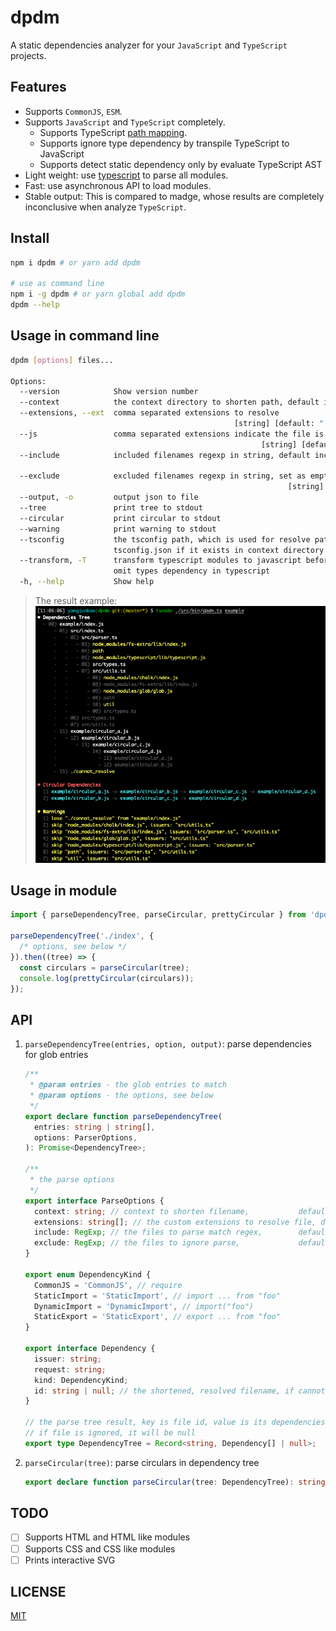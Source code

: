 # dpdm

A static dependencies analyzer for your `JavaScript` and `TypeScript` projects.

## Features

- Supports `CommonJS`, `ESM`.
- Supports `JavaScript` and `TypeScript` completely.
  - Supports TypeScript [path mapping](https://www.typescriptlang.org/docs/handbook/module-resolution.html#path-mapping).
  - Supports ignore type dependency by transpile TypeScript to JavaScript
  - Supports detect static dependency only by evaluate TypeScript AST
- Light weight: use [typescript](https://npmjs.com/package/typescript) to parse all modules.
- Fast: use asynchronous API to load modules.
- Stable output: This is compared to madge, whose results are completely inconclusive when analyze `TypeScript`.

## Install

```bash
npm i dpdm # or yarn add dpdm

# use as command line
npm i -g dpdm # or yarn global add dpdm
dpdm --help
```

## Usage in command line

```bash
dpdm [options] files...

Options:
  --version            Show version number                                                 [boolean]
  --context            the context directory to shorten path, default is current directory  [string]
  --extensions, --ext  comma separated extensions to resolve
                                                  [string] [default: ".ts,.tsx,.mjs,.js,.jsx,.json"]
  --js                 comma separated extensions indicate the file is js like
                                                        [string] [default: ".ts,.tsx,.mjs,.js,.jsx"]
  --include            included filenames regexp in string, default includes all files
                                                                            [string] [default: ".*"]
  --exclude            excluded filenames regexp in string, set as empty string to include all files
                                                              [string] [default: "\/node_modules\/"]
  --output, -o         output json to file                                                  [string]
  --tree               print tree to stdout                                [boolean] [default: true]
  --circular           print circular to stdout                            [boolean] [default: true]
  --warning            print warning to stdout                             [boolean] [default: true]
  --tsconfig           the tsconfig path, which is used for resolve path alias, default is
                       tsconfig.json if it exists in context directory                      [string]
  --transform, -T      transform typescript modules to javascript before analyze, it allows you to
                       omit types dependency in typescript                [boolean] [default: false]
  -h, --help           Show help                                                           [boolean]
```

> The result example:
> ![](./assets/screenshot.png)

## Usage in module

```typescript jsx
import { parseDependencyTree, parseCircular, prettyCircular } from 'dpdm';

parseDependencyTree('./index', {
  /* options, see below */
}).then((tree) => {
  const circulars = parseCircular(tree);
  console.log(prettyCircular(circulars));
});
```

## API

1. `parseDependencyTree(entries, option, output)`: parse dependencies for glob entries

   ```typescript jsx
   /**
    * @param entries - the glob entries to match
    * @param options - the options, see below
    */
   export declare function parseDependencyTree(
     entries: string | string[],
     options: ParserOptions,
   ): Promise<DependencyTree>;

   /**
    * the parse options
    */
   export interface ParseOptions {
     context: string; // context to shorten filename,           default is process.cwd()
     extensions: string[]; // the custom extensions to resolve file, default is [ '.ts', '.tsx', '.mjs', '.js', '.jsx', '.json' ]
     include: RegExp; // the files to parse match regex,        default is /\.m?[tj]sx?$/
     exclude: RegExp; // the files to ignore parse,             default is /\/node_modules\//
   }

   export enum DependencyKind {
     CommonJS = 'CommonJS', // require
     StaticImport = 'StaticImport', // import ... from "foo"
     DynamicImport = 'DynamicImport', // import("foo")
     StaticExport = 'StaticExport', // export ... from "foo"
   }

   export interface Dependency {
     issuer: string;
     request: string;
     kind: DependencyKind;
     id: string | null; // the shortened, resolved filename, if cannot resolve, it will be null
   }

   // the parse tree result, key is file id, value is its dependencies
   // if file is ignored, it will be null
   export type DependencyTree = Record<string, Dependency[] | null>;
   ```

2. `parseCircular(tree)`: parse circulars in dependency tree

   ```typescript jsx
   export declare function parseCircular(tree: DependencyTree): string[][];
   ```

## TODO

- [ ] Supports HTML and HTML like modules
- [ ] Supports CSS and CSS like modules
- [ ] Prints interactive SVG

## LICENSE

[MIT](./LICENSE)
